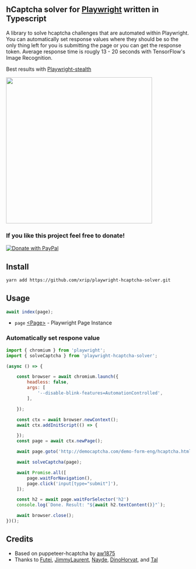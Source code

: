 ## hCaptcha solver for [Playwright](https://playwright.dev/) written in Typescript

A library to solve hcaptcha challenges that are automated within Playwright. You can automatically set response values where they should be so the only thing left for you is submitting the page or you can get the response token. Average response time is rougly 13 - 20 seconds with TensorFlow's Image Recognition.

Best results with [Playwright-stealth](https://github.com/berstend/puppeteer-extra/issues/454#issuecomment-917437212)

<img src="images/demo.gif" height="400px"/>

### If you like this project feel free to donate!

[![Donate with PayPal](https://www.paypalobjects.com/en_US/i/btn/btn_donate_SM.gif)](https://www.paypal.com/paypalme/xrip/)

## Install

```bash
yarn add https://github.com/xrip/playwright-hcaptcha-solver.git
```

## Usage

```javascript
await index(page);
```

-   `page` [&lt;Page&gt;](https://playwright.dev/docs/api/class-page) - Playwright Page Instance

### Automatically set respone value

```javascript
import { chromium } from 'playwright';
import { solveCaptcha } from 'playwright-hcaptcha-solver';

(async () => {

    const browser = await chromium.launch({
        headless: false,
        args: [
            '--disable-blink-features=AutomationControlled',
        ],

    });

    const ctx = await browser.newContext();
    await ctx.addInitScript(() => {

    });
    const page = await ctx.newPage();

    await page.goto('http://democaptcha.com/demo-form-eng/hcaptcha.html');

    await solveCaptcha(page);

    await Promise.all([
        page.waitForNavigation(),
        page.click('input[type="submit"]'),
    ]);

    const h2 = await page.waitForSelector('h2')
    console.log(`Done. Result: "${await h2.textContent()}"`);

    await browser.close();
})();
```

## Credits
- Based on puppeteer-hcaptcha by [aw1875](https://github.com/aw1875/puppeteer-hcaptcha)
- Thanks to [Futei](https://github.com/Futei/SineCaptcha), [JimmyLaurent](https://github.com/JimmyLaurent/hcaptcha-solver/), [Nayde](https://github.com/nayde-fr), [DinoHorvat](https://github.com/dinohorvat), and [Tal](https://github.com/JustTalDevelops/)

